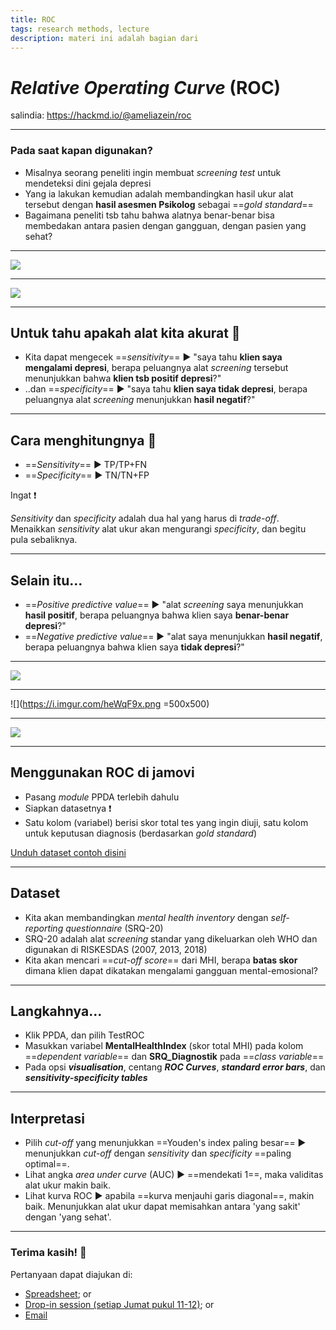 ```yaml
---
title: ROC
tags: research methods, lecture
description: materi ini adalah bagian dari 
---
```


# *Relative Operating Curve* (ROC)

<!-- Put the link to this slide here so people can follow -->
salindia: https://hackmd.io/@ameliazein/roc

---

### Pada saat kapan digunakan?

<div style="text-align: left">

* Misalnya seorang peneliti ingin membuat *screening test* untuk mendeteksi dini gejala depresi
* Yang ia lakukan kemudian adalah membandingkan hasil ukur alat tersebut dengan **hasil asesmen Psikolog** sebagai ==*gold standard*==
* Bagaimana peneliti tsb tahu bahwa alatnya benar-benar bisa membedakan antara pasien dengan gangguan, dengan pasien yang sehat?

</div>

---

![](https://i.imgur.com/KG0xYfR.jpg)

---

![](https://i.imgur.com/mstVTgx.png)

---

## Untuk tahu apakah alat kita akurat :dart: 

<div style="text-align: left">

* Kita dapat mengecek ==*sensitivity*== :arrow_forward: "saya tahu **klien saya mengalami depresi**, berapa peluangnya alat *screening* tersebut menunjukkan bahwa **klien tsb positif depresi**?"
* ..dan ==*specificity*== :arrow_forward: "saya tahu **klien saya tidak depresi**, berapa peluangnya alat *screening* menunjukkan **hasil negatif**?"

</div>

---

## Cara menghitungnya :1234: 

<div style="text-align: left">

* ==*Sensitivity*== :arrow_forward: TP/TP+FN 
* ==*Specificity*== :arrow_forward: TN/TN+FP

Ingat :exclamation: 

*Sensitivity* dan *specificity* adalah dua hal yang harus di *trade-off*. Menaikkan *sensitivity* alat ukur akan mengurangi *specificity*, dan begitu pula sebaliknya.

</div>

---

## Selain itu...

<div style="text-align: left">

* ==*Positive predictive value*== :arrow_forward: "alat *screening* saya menunjukkan **hasil positif**, berapa peluangnya bahwa klien saya **benar-benar depresi**?"
* ==*Negative predictive value*== :arrow_forward: "alat saya menunjukkan **hasil negatif**, berapa peluangnya bahwa klien saya **tidak depresi**?"

</div>

---

<!-- .slide: data-background="#fff" -->
![](https://i.imgur.com/uAv9Ciu.png)

---

<!-- .slide: data-background="#fff" -->
![](https://i.imgur.com/heWqF9x.png =500x500)

---

<!-- .slide: data-background="#fff" -->
![](https://i.imgur.com/AIeZe11.png)

---

## Menggunakan ROC di jamovi

<div style="text-align: left">

* Pasang *module* PPDA terlebih dahulu
* Siapkan datasetnya :exclamation: 
* Satu kolom (variabel) berisi skor total tes yang ingin diuji, satu kolom untuk keputusan diagnosis (berdasarkan *gold standard*)

[Unduh dataset contoh disini](https://osf.io/v54gt/)

</div>

---

## Dataset

<div style="text-align: left">

* Kita akan membandingkan *mental health inventory* dengan *self-reporting questionnaire* (SRQ-20)
* SRQ-20 adalah alat *screening* standar yang dikeluarkan oleh WHO dan digunakan di RISKESDAS (2007, 2013, 2018)
* Kita akan mencari ==*cut-off score*== dari MHI, berapa **batas skor** dimana klien dapat dikatakan mengalami gangguan mental-emosional?

</div>

---

## Langkahnya... 

<div style="text-align: left">

* Klik PPDA, dan pilih TestROC
* Masukkan variabel **MentalHealthIndex** (skor total MHI) pada kolom ==*dependent variable*== dan **SRQ_Diagnostik** pada ==*class variable*==
* Pada opsi ***visualisation***, centang ***ROC Curves***, ***standard error bars***, dan ***sensitivity-specificity tables***

</div>

---

## Interpretasi

<div style="text-align: left">

* Pilih *cut-off* yang menunjukkan ==Youden's index paling besar== :arrow_forward: menunjukkan *cut-off* dengan *sensitivity* dan *specificity* ==paling optimal==.
* Lihat angka *area under curve* (AUC) :arrow_forward: ==mendekati 1==, maka validitas alat ukur makin baik.
* Lihat kurva ROC :arrow_forward: apabila ==kurva menjauhi garis diagonal==, makin baik. Menunjukkan alat ukur dapat memisahkan antara 'yang sakit' dengan 'yang sehat'.

</div>

---

### Terima kasih! :tada: 

Pertanyaan dapat diajukan di:

- [Spreadsheet](https://docs.google.com/spreadsheets/d/1LqcvLnfamGoE3rxKFg9eVtttMbmkPfcF7OxMY1yVGYM/edit?usp=sharing); or
- [Drop-in session (setiap Jumat pukul 11-12)](https://meet.google.com/iis-oxiz-emc); or
- [Email](mailto:amelia.zein@psikologi.unair.ac.id)
